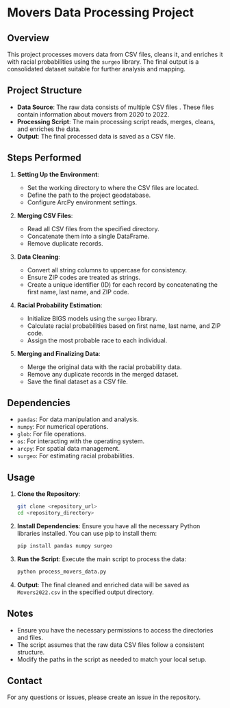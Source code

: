 # Movers Data Processing Project

## Overview

This project processes movers data from CSV files, cleans it, and enriches it with racial probabilities using the `surgeo` library. The final output is a consolidated dataset suitable for further analysis and mapping.

## Project Structure

- **Data Source**: The raw data consists of multiple CSV files . These files contain information about movers from 2020 to 2022.
- **Processing Script**: The main processing script reads, merges, cleans, and enriches the data.
- **Output**: The final processed data is saved as a CSV file.

## Steps Performed

1. **Setting Up the Environment**:
   - Set the working directory to where the CSV files are located.
   - Define the path to the project geodatabase.
   - Configure ArcPy environment settings.

2. **Merging CSV Files**:
   - Read all CSV files from the specified directory.
   - Concatenate them into a single DataFrame.
   - Remove duplicate records.

3. **Data Cleaning**:
   - Convert all string columns to uppercase for consistency.
   - Ensure ZIP codes are treated as strings.
   - Create a unique identifier (ID) for each record by concatenating the first name, last name, and ZIP code.

4. **Racial Probability Estimation**:
   - Initialize BIGS models using the `surgeo` library.
   - Calculate racial probabilities based on first name, last name, and ZIP code.
   - Assign the most probable race to each individual.

5. **Merging and Finalizing Data**:
   - Merge the original data with the racial probability data.
   - Remove any duplicate records in the merged dataset.
   - Save the final dataset as a CSV file.

## Dependencies

- `pandas`: For data manipulation and analysis.
- `numpy`: For numerical operations.
- `glob`: For file operations.
- `os`: For interacting with the operating system.
- `arcpy`: For spatial data management.
- `surgeo`: For estimating racial probabilities.

## Usage

1. **Clone the Repository**:
   ```sh
   git clone <repository_url>
   cd <repository_directory>
   ```

2. **Install Dependencies**:
   Ensure you have all the necessary Python libraries installed. You can use pip to install them:
   ```sh
   pip install pandas numpy surgeo
   ```

3. **Run the Script**:
   Execute the main script to process the data:
   ```sh
   python process_movers_data.py
   ```

4. **Output**:
   The final cleaned and enriched data will be saved as `Movers2022.csv` in the specified output directory.

## Notes

- Ensure you have the necessary permissions to access the directories and files.
- The script assumes that the raw data CSV files follow a consistent structure.
- Modify the paths in the script as needed to match your local setup.

## Contact

For any questions or issues, please create an issue in the repository.
